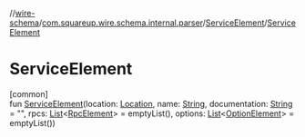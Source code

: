 //[wire-schema](../../../index.md)/[com.squareup.wire.schema.internal.parser](../index.md)/[ServiceElement](index.md)/[ServiceElement](-service-element.md)

# ServiceElement

[common]\
fun [ServiceElement](-service-element.md)(location: [Location](../../com.squareup.wire.schema/-location/index.md), name: [String](https://kotlinlang.org/api/latest/jvm/stdlib/kotlin/-string/index.html), documentation: [String](https://kotlinlang.org/api/latest/jvm/stdlib/kotlin/-string/index.html) = "", rpcs: [List](https://kotlinlang.org/api/latest/jvm/stdlib/kotlin.collections/-list/index.html)&lt;[RpcElement](../-rpc-element/index.md)&gt; = emptyList(), options: [List](https://kotlinlang.org/api/latest/jvm/stdlib/kotlin.collections/-list/index.html)&lt;[OptionElement](../-option-element/index.md)&gt; = emptyList())
